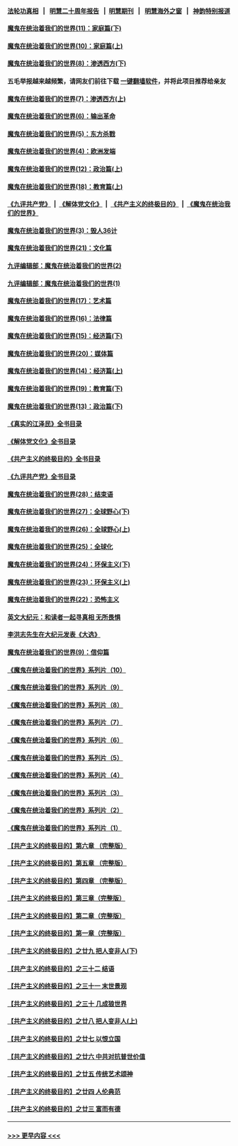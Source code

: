 #### [法轮功真相](https://github.com/gfw-breaker/truth/blob/master/README.md?t=0) &nbsp;&nbsp;|&nbsp;&nbsp; [明慧二十周年报告](https://github.com/gfw-breaker/mh-reports/blob/master/README.md?t=0) &nbsp;&nbsp;|&nbsp;&nbsp;[明慧期刊](https://github.com/gfw-breaker/mh-qikan) &nbsp;&nbsp;|&nbsp;&nbsp; [明慧海外之窗](https://github.com/gfw-breaker/mh-news/blob/master/README.md?t=0) &nbsp;&nbsp;|&nbsp;&nbsp; [神韵特别报道](https://github.com/gfw-breaker/mh-news/blob/master/shenyun.md?t=0)
#### [魔鬼在统治着我们的世界(11)：家庭篇(下)](../pages/nsc422/n10440961.md?t=11210601) 
#### [魔鬼在统治着我们的世界(10)：家庭篇(上)](../pages/nsc422/n10435448.md?t=11210601) 
#### [魔鬼在统治着我们的世界(8)：渗透西方(下)](../pages/nsc422/n10429603.md?t=11210601) 
#### 五毛举报越来越频繁，请网友们前往下载 [一键翻墙软件](https://github.com/gfw-breaker/ssr-accounts)，并将此项目推荐给亲友
#### [魔鬼在统治着我们的世界(7)：渗透西方(上)](../pages/nsc422/n10426013.md?t=11210601) 
#### [魔鬼在统治着我们的世界(6)：输出革命](../pages/nsc422/n10421536.md?t=11210601) 
#### [魔鬼在统治着我们的世界(5)：东方杀戮](../pages/nsc422/n10417707.md?t=11210601) 
#### [魔鬼在统治着我们的世界(4)：欧洲发端](../pages/nsc422/n10414890.md?t=11210601) 
#### [魔鬼在统治着我们的世界(12)：政治篇(上)](../pages/nsc422/n10444576.md?t=11210601) 
#### [魔鬼在统治着我们的世界(18)：教育篇(上)](../pages/nsc422/n10526970.md?t=11210601) 
#### [《九评共产党》](https://github.com/begood0513/9ping.md/blob/master/README.md) &nbsp;|&nbsp; [《解体党文化》](../../../../jtdwh.md/blob/master/README.md)  &nbsp;|&nbsp; [《共产主义的终极目的》](../../../../gczydzjmd.md/blob/master/README.md) &nbsp;|&nbsp; [《魔鬼在统治我们的世界》](../../../../mgztzwmdsj.md/blob/master/README.md) 
#### [魔鬼在统治着我们的世界(3)：毁人36计](../pages/nsc422/n10411583.md?t=11210601) 
#### [魔鬼在统治着我们的世界(21)：文化篇](../pages/nsc422/n10597706.md?t=11210601) 
#### [九评编辑部：魔鬼在统治着我们的世界(2)](../pages/nsc422/n10410036.md?t=11210601) 
#### [九评编辑部：魔鬼在统治着我们的世界(1)](../pages/nsc422/n10406825.md?t=11210601) 
#### [魔鬼在统治着我们的世界(17)：艺术篇](../pages/nsc422/n10499093.md?t=11210601) 
#### [魔鬼在统治着我们的世界(16)：法律篇](../pages/nsc422/n10485969.md?t=11210601) 
#### [魔鬼在统治着我们的世界(15)：经济篇(下)](../pages/nsc422/n10469975.md?t=11210601) 
#### [魔鬼在统治着我们的世界(20)：媒体篇](../pages/nsc422/n10586579.md?t=11210601) 
#### [魔鬼在统治着我们的世界(14)：经济篇(上)](../pages/nsc422/n10457370.md?t=11210601) 
#### [魔鬼在统治着我们的世界(19)：教育篇(下)](../pages/nsc422/n10564808.md?t=11210601) 
#### [魔鬼在统治着我们的世界(13)：政治篇(下)](../pages/nsc422/n10448270.md?t=11210601) 
#### [《真实的江泽民》全书目录](../pages/nsc422/n13721399.md?t=11210601) 
#### [《解体党文化》全书目录](../pages/nsc422/n13721157.md?t=11210601) 
#### [《共产主义的终极目的》全书目录](../pages/nsc422/n13721048.md?t=11210601) 
#### [《九评共产党》全书目录](../pages/nsc422/n13708085.md?t=11210601) 
#### [魔鬼在统治着我们的世界(28)：结束语](../pages/nsc422/n10936246.md?t=11210601) 
#### [魔鬼在统治着我们的世界(27)：全球野心(下)](../pages/nsc422/n10928319.md?t=11210601) 
#### [魔鬼在统治着我们的世界(26)：全球野心(上)](../pages/nsc422/n10900318.md?t=11210601) 
#### [魔鬼在统治着我们的世界(25)：全球化](../pages/nsc422/n10788205.md?t=11210601) 
#### [魔鬼在统治着我们的世界(24)：环保主义(下)](../pages/nsc422/n10695307.md?t=11210601) 
#### [魔鬼在统治着我们的世界(23)：环保主义(上)](../pages/nsc422/n10688613.md?t=11210601) 
#### [魔鬼在统治着我们的世界(22)：恐怖主义](../pages/nsc422/n10614727.md?t=11210601) 
#### [英文大纪元：和读者一起寻真相 无所畏惧](../pages/nsc422/n12542027.md?t=11210601) 
#### [李洪志先生在大纪元发表《大选》](../pages/nsc422/n12534746.md?t=11210601) 
#### [魔鬼在统治着我们的世界(9)：信仰篇](../pages/nsc422/n10432159.md?t=11210601) 
#### [《魔鬼在统治着我们的世界》系列片（10）](../pages/nsc422/n12292670.md?t=11210601) 
#### [《魔鬼在统治着我们的世界》系列片（9）](../pages/nsc422/n12290859.md?t=11210601) 
#### [《魔鬼在统治着我们的世界》系列片（8）](../pages/nsc422/n12287445.md?t=11210601) 
#### [《魔鬼在统治着我们的世界》系列片（7）](../pages/nsc422/n12283425.md?t=11210601) 
#### [《魔鬼在统治着我们的世界》系列片（6）](../pages/nsc422/n12282314.md?t=11210601) 
#### [《魔鬼在统治着我们的世界》系列片（5）](../pages/nsc422/n12281419.md?t=11210601) 
#### [《魔鬼在统治着我们的世界》系列片（4）](../pages/nsc422/n12274024.md?t=11210601) 
#### [《魔鬼在统治着我们的世界》系列片（3）](../pages/nsc422/n12271322.md?t=11210601) 
#### [《魔鬼在统治着我们的世界》系列片（2）](../pages/nsc422/n12269049.md?t=11210601) 
#### [《魔鬼在统治着我们的世界》系列片（1）](../pages/nsc422/n12267575.md?t=11210601) 
#### [【共产主义的终极目的】第六章 （完整版）](../pages/nsc422/n11428913.md?t=11210601) 
#### [【共产主义的终极目的】第五章 （完整版）](../pages/nsc422/n11428912.md?t=11210601) 
#### [【共产主义的终极目的】第四章 （完整版）](../pages/nsc422/n11428907.md?t=11210601) 
#### [【共产主义的终极目的】第三章（完整版）](../pages/nsc422/n11428848.md?t=11210601) 
#### [【共产主义的终极目的】第二章（完整版）](../pages/nsc422/n11428831.md?t=11210601) 
#### [【共产主义的终极目的】第一章（完整版）](../pages/nsc422/n11417651.md?t=11210601) 
#### [【共产主义的终极目的】之廿九 把人变非人(下)](../pages/nsc422/n11344140.md?t=11210601) 
#### [【共产主义的终极目的】之三十二 结语](../pages/nsc422/n11360535.md?t=11210601) 
#### [【共产主义的终极目的】之三十一 末世景观](../pages/nsc422/n11351129.md?t=11210601) 
#### [【共产主义的终极目的】之三十 几成狼世界](../pages/nsc422/n11348280.md?t=11210601) 
#### [【共产主义的终极目的】之廿八 把人变非人(上)](../pages/nsc422/n11340492.md?t=11210601) 
#### [【共产主义的终极目的】之廿七 以恨立国](../pages/nsc422/n11336944.md?t=11210601) 
#### [【共产主义的终极目的】之廿六 中共对抗普世价值](../pages/nsc422/n11324785.md?t=11210601) 
#### [【共产主义的终极目的】之廿五 传统艺术颂神](../pages/nsc422/n11296396.md?t=11210601) 
#### [【共产主义的终极目的】之廿四 人伦典范](../pages/nsc422/n11296397.md?t=11210601) 
#### [【共产主义的终极目的】之廿三 富而有德](../pages/nsc422/n11283598.md?t=11210601) 

----
#### [ >>> 更早内容 <<< ](../indexes/nsc422-earlier.md)
